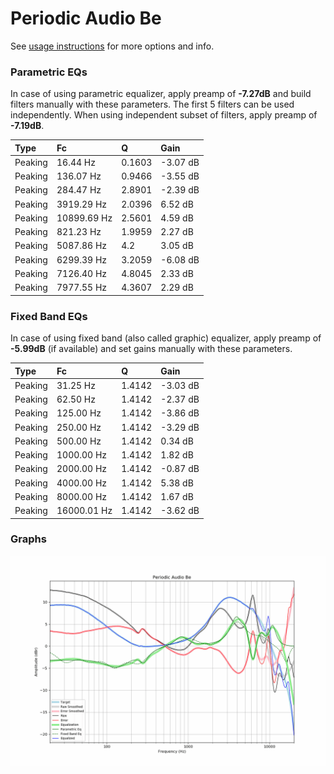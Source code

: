 # Periodic Audio Be
See [usage instructions](https://github.com/jaakkopasanen/AutoEq#usage) for more options and info.

### Parametric EQs
In case of using parametric equalizer, apply preamp of **-7.27dB** and build filters manually
with these parameters. The first 5 filters can be used independently.
When using independent subset of filters, apply preamp of **-7.19dB**.

| Type    | Fc          |      Q | Gain     |
|:--------|:------------|:-------|:---------|
| Peaking | 16.44 Hz    | 0.1603 | -3.07 dB |
| Peaking | 136.07 Hz   | 0.9466 | -3.55 dB |
| Peaking | 284.47 Hz   | 2.8901 | -2.39 dB |
| Peaking | 3919.29 Hz  | 2.0396 | 6.52 dB  |
| Peaking | 10899.69 Hz | 2.5601 | 4.59 dB  |
| Peaking | 821.23 Hz   | 1.9959 | 2.27 dB  |
| Peaking | 5087.86 Hz  | 4.2    | 3.05 dB  |
| Peaking | 6299.39 Hz  | 3.2059 | -6.08 dB |
| Peaking | 7126.40 Hz  | 4.8045 | 2.33 dB  |
| Peaking | 7977.55 Hz  | 4.3607 | 2.29 dB  |

### Fixed Band EQs
In case of using fixed band (also called graphic) equalizer, apply preamp of **-5.99dB**
(if available) and set gains manually with these parameters.

| Type    | Fc          |      Q | Gain     |
|:--------|:------------|:-------|:---------|
| Peaking | 31.25 Hz    | 1.4142 | -3.03 dB |
| Peaking | 62.50 Hz    | 1.4142 | -2.37 dB |
| Peaking | 125.00 Hz   | 1.4142 | -3.86 dB |
| Peaking | 250.00 Hz   | 1.4142 | -3.29 dB |
| Peaking | 500.00 Hz   | 1.4142 | 0.34 dB  |
| Peaking | 1000.00 Hz  | 1.4142 | 1.82 dB  |
| Peaking | 2000.00 Hz  | 1.4142 | -0.87 dB |
| Peaking | 4000.00 Hz  | 1.4142 | 5.38 dB  |
| Peaking | 8000.00 Hz  | 1.4142 | 1.67 dB  |
| Peaking | 16000.01 Hz | 1.4142 | -3.62 dB |

### Graphs
![](./Periodic%20Audio%20Be.png)